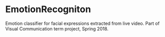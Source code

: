 # EmotionRecogniton
Emotion classifier for facial expressions extracted from live video. Part of Visual Communication term project, Spring 2018.

